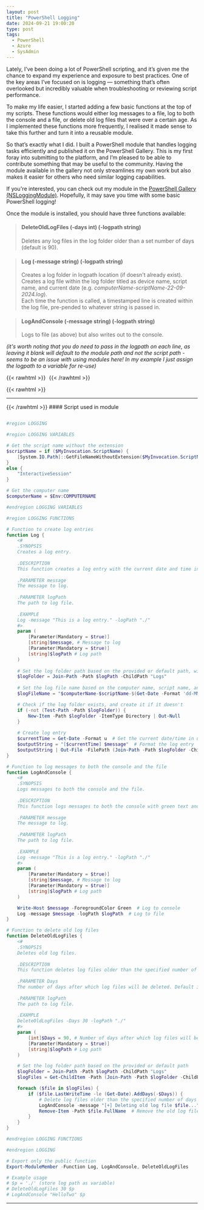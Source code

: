 ```yaml
---
layout: post
title: "PowerShell Logging"
date: 2024-09-21 19:00:20
type: post
tags:
  - PowerShell
  - Azure
  - SysAdmin
---
```



Lately, I’ve been doing a lot of PowerShell scripting, and it’s given me the chance to expand my experience and exposure to best practices. One of the key areas I’ve focused on is logging — something that’s often overlooked but incredibly valuable when troubleshooting or reviewing script performance.

To make my life easier, I started adding a few basic functions at the top of my scripts. These functions would either log messages to a file, log to both the console and a file, or delete old log files that were over a certain age. As I implemented these functions more frequently, I realised it made sense to take this further and turn it into a reusable module.

So that’s exactly what I did. I built a PowerShell module that handles logging tasks efficiently and published it on the PowerShell Gallery. This is my first foray into submitting to the platform, and I’m pleased to be able to contribute something that may be useful to the community. Having the module available in the gallery not only streamlines my own work but also makes it easier for others who need similar logging capabilities.

If you're interested, you can check out my module in the [PowerShell Gallery (NSLoggingModule)](https://www.powershellgallery.com/packages/NSLoggingModule). Hopefully, it may save you time with some basic PowerShell logging!

Once the module is installed, you should have three functions available:

> #### <strong>DeleteOldLogFiles (-days int) (-logpath string)</strong>
> Deletes any log files in the log folder older than a set number of days (default is 90).

> #### <strong>Log (-message string) (-logpath string)</strong>
> Creates a log folder in logpath location (if doesn't already exist).\
> Creates a log file within the log folder titled as device name, script name, and current date (e.g. <em>computerName-scriptName-22-09-2024.log</em>).\
> Each time the function is called, a timestamped line is created within the log file, pre-pended to whatever string is passed in.

> #### <strong>LogAndConsole (-message string) (-logpath string)</strong>
> Logs to file (as above) but also writes out to the console.

*(it's worth noting that you do need to pass in the logpath on each line, as leaving it blank will default to the module path and not the script path - seems to be an issue with using modules here!  In my example I just assign the logpath to a variable for re-use)*

{{< rawhtml >}}
<img
src="data:image/gif;base64,R0lGODlhAQABAIAAAP///wAAACH5BAEAAAAALAAAAAABAAEAAAICRAEAOw=="
data-src="/img/postimg/LoggingPath.png"/>
{{< /rawhtml >}}

{{< rawhtml >}}
<hr/>
{{< /rawhtml >}}
#### Script used in module


```powershell

#region LOGGING

#region LOGGING VARIABLES

# Get the script name without the extension
$scriptName = if ($MyInvocation.ScriptName) {
    [System.IO.Path]::GetFileNameWithoutExtension($MyInvocation.ScriptName)
}
else {
    "InteractiveSession"
}

# Get the computer name
$computerName = $Env:COMPUTERNAME

#endregion LOGGING VARIABLES

#region LOGGING FUNCTIONS

# Function to create log entries
function Log {
    <#
    .SYNOPSIS
    Creates a log entry.
  
    .DESCRIPTION
    This function creates a log entry with the current date and time in universal format and appends it to the log file.
  
    .PARAMETER message
    The message to log.
 
    .PARAMETER logPath
    The path to log file.
  
    .EXAMPLE
    Log -message "This is a log entry." -logPath "./"
    #>
    param (
        [Parameter(Mandatory = $true)]
        [string]$message, # Message to log
        [Parameter(Mandatory = $true)]
        [string]$logPath # Log path
    )
    
    # Set the log folder path based on the provided or default path, with a "Logs" subfolder
    $logFolder = Join-Path -Path $logPath -ChildPath "Logs"
    
    # Set the log file name based on the computer name, script name, and current date
    $logFileName = "$computerName-$scriptName-$(Get-Date -Format 'dd-MM-yy').log"

    # Check if the log folder exists, and create it if it doesn't
    if (-not (Test-Path -Path $logFolder)) {
        New-Item -Path $logFolder -ItemType Directory | Out-Null
    }
    
    # Create log entry
    $currentTime = Get-Date -Format u  # Get the current date/time in universal format
    $outputString = "[$currentTime] $message"  # Format the log entry
    $outputString | Out-File -FilePath (Join-Path -Path $logFolder -ChildPath $logFileName) -Append  # Append to log file
}

# Function to log messages to both the console and the file
function LogAndConsole {
    <#
    .SYNOPSIS
    Logs messages to both the console and the file.
  
    .DESCRIPTION
    This function logs messages to both the console with green text and to the log file.
 
    .PARAMETER message
    The message to log.
  
    .PARAMETER logPath
    The path to log file.
  
    .EXAMPLE
    Log -message "This is a log entry." -logPath "./"
    #>
    param (
        [Parameter(Mandatory = $true)]
        [string]$message, # Message to log
        [Parameter(Mandatory = $true)]
        [string]$logPath # Log path
    )

    Write-Host $message -ForegroundColor Green  # Log to console
    Log -message $message -logPath $logPath  # Log to file
}

# Function to delete old log files
function DeleteOldLogFiles {
    <#
    .SYNOPSIS
    Deletes old log files.
  
    .DESCRIPTION
    This function deletes log files older than the specified number of days.
  
    .PARAMETER Days
    The number of days after which log files will be deleted. Default is 90 days.
 
    .PARAMETER logPath
    The path to log file.
  
    .EXAMPLE
    DeleteOldLogFiles -Days 30 -logPath "./"
    #>
    param (
        [int]$Days = 90, # Number of days after which log files will be deleted
        [Parameter(Mandatory = $true)]
        [string]$logPath # Log path
    )

    # Set the log folder path based on the provided or default path
    $logFolder = Join-Path -Path $logPath -ChildPath "Logs"
    $logFiles = Get-ChildItem -Path (Join-Path -Path $logFolder -ChildPath "*.log")  # Get all log files

    foreach ($file in $logFiles) {
        if ($file.LastWriteTime -le (Get-Date).AddDays(-$Days)) {
            # Delete log files older than the specified number of days
            LogAndConsole -message "[+] Deleting old log file $file..." -logPath $logPath
            Remove-Item -Path $file.FullName  # Remove the old log file
        }
    }
}

#endregion LOGGING FUNCTIONS

#endregion LOGGING

# Export only the public function
Export-ModuleMember -Function Log, LogAndConsole, DeleteOldLogFiles

# Example usage
# $p = './' (store log path as variable)
# DeleteOldLogFiles 30 $p
# LogAndConsole "HelloTwo" $p

```

---
